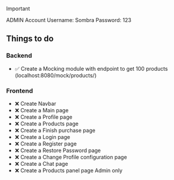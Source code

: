 > [!IMPORTANT]
> ADMIN Account Username: Sombra Password: 123

## Things to do

### Backend

- ✅ Create a Mocking module with endpoint to get 100 products (localhost:8080/mock/products/)

### Frontend

- ❌ Create Navbar
- ❌ Create a Main page
- ❌ Create a Profile page
- ❌ Create a Products page
- ❌ Create a Finish purchase page
- ❌ Create a Login page
- ❌ Create a Register page
- ❌ Create a Restore Password page
- ❌ Create a Change Profile configuration page
- ❌ Create a Chat page
- ❌ Create a Products panel page Admin only
